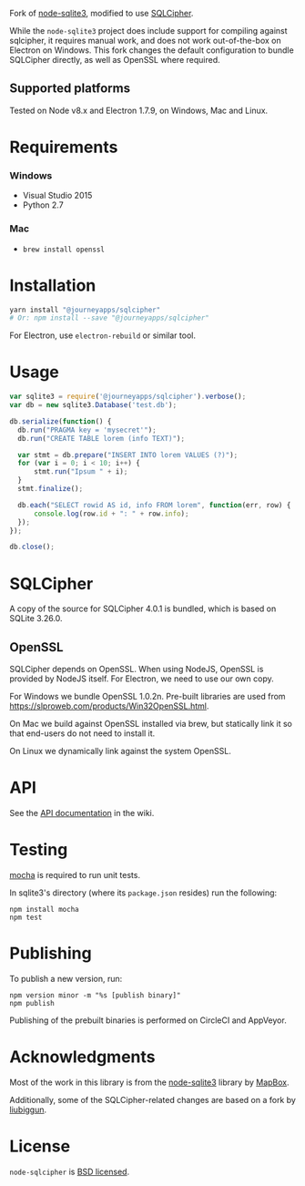 Fork of [node-sqlite3](https://github.com/mapbox/node-sqlite3), modified to use [SQLCipher](https://www.zetetic.net/sqlcipher/).

While the `node-sqlite3` project does include support for compiling against sqlcipher, it requires manual work, and does not work out-of-the-box on Electron on Windows. This fork changes the default configuration to bundle SQLCipher directly, as well as OpenSSL where required.

## Supported platforms

Tested on Node v8.x and Electron 1.7.9, on Windows, Mac and Linux.

# Requirements

### Windows

 * Visual Studio 2015
 * Python 2.7

### Mac

 * `brew install openssl`

# Installation

```sh
yarn install "@journeyapps/sqlcipher"
# Or: npm install --save "@journeyapps/sqlcipher"
```

For Electron, use `electron-rebuild` or similar tool.

# Usage

``` js
var sqlite3 = require('@journeyapps/sqlcipher').verbose();
var db = new sqlite3.Database('test.db');

db.serialize(function() {
  db.run("PRAGMA key = 'mysecret'");
  db.run("CREATE TABLE lorem (info TEXT)");

  var stmt = db.prepare("INSERT INTO lorem VALUES (?)");
  for (var i = 0; i < 10; i++) {
      stmt.run("Ipsum " + i);
  }
  stmt.finalize();

  db.each("SELECT rowid AS id, info FROM lorem", function(err, row) {
      console.log(row.id + ": " + row.info);
  });
});

db.close();
```

# SQLCipher

A copy of the source for SQLCipher 4.0.1 is bundled, which is based on SQLite 3.26.0.

## OpenSSL

SQLCipher depends on OpenSSL. When using NodeJS, OpenSSL is provided by NodeJS itself. For Electron, we need to use our own copy.

For Windows we bundle OpenSSL 1.0.2n. Pre-built libraries are used from https://slproweb.com/products/Win32OpenSSL.html.

On Mac we build against OpenSSL installed via brew, but statically link it so that end-users do not need to install it.

On Linux we dynamically link against the system OpenSSL.

# API

See the [API documentation](https://github.com/mapbox/node-sqlite3/wiki) in the wiki.

# Testing

[mocha](https://github.com/visionmedia/mocha) is required to run unit tests.

In sqlite3's directory (where its `package.json` resides) run the following:

    npm install mocha
    npm test

# Publishing

To publish a new version, run:

    npm version minor -m "%s [publish binary]"
    npm publish

Publishing of the prebuilt binaries is performed on CircleCI and AppVeyor.

# Acknowledgments

Most of the work in this library is from the [node-sqlite3](https://github.com/mapbox/node-sqlite3) library by [MapBox](http://mapbox.org/).

Additionally, some of the SQLCipher-related changes are based on a fork by [liubiggun](https://github.com/liubiggun/node-sqlite3).

# License

`node-sqlcipher` is [BSD licensed](https://github.com/mapbox/node-sqlite3/raw/master/LICENSE).
